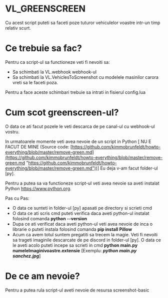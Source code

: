 # VL_GREENSCREEN
Cu acest script puteti sa faceti poze tuturor vehiculelor voastre intr-un timp relativ scurt.
# Ce trebuie sa fac?
Pentru ca script-ul sa functioneze veti fi nevoiti sa:

 - Sa schimbati la VL.webhook webhook-ul
  - Sa schimbati la VL.VehiclesToScreenshot cu modelele masinilor carora vreti sa le faceti poza.

Pentru a face aceste schimbari trebuie sa intrati in fisierul config.lua
# Cum scot greenscreen-ul?
O data ce ati facut pozele le veti descarca de pe canal-ul cu webhook-ul vostru.

In urmatoarele momente veti avea nevoie de un script in Python  [ NU E FACUT DE MINE (Source code: [https://github.com/kimmobrunfeldt/howto-everything/blob/master/remove-green.md](https://github.com/kimmobrunfeldt/howto-everything/blob/master/remove-green.md "https://github.com/kimmobrunfeldt/howto-everything/blob/master/remove-green.md"))] 
Eu deja v-am facut folder-ul [py]. 

Pentru a putea sa va functioneze script-ul veti avea nevoie sa aveti instalat Python
 https://www.python.org.

Pas cu Pas:
- O data ce sunteti in folder-ul [py] apasati pe directory si scrieti cmd
- O data ce ati scris cmd puteti verifica daca aveti python-ul instalat folosind comanda **python --version**
- Dupa ce ati verificat daca aveti python-ul veti avea nevoie de inca o librarie o puteti instala folosind comanda **pip install Pillow**
- Acum ca avem totul suntem pregatiti sa trecem la magie. Veti fi nevoiti sa trageti imaginile descarcate de pe discord in folder-ul [py]. O data ce le aveti acolo puteti incepe sa scrieti in cmd **python main.py numeleImaginivoastre.extensie** [Exemplu: ***python main.py sanchez.jpg***]
# De ce am nevoie?
Pentru a putea rula script-ul aveti nevoie de resursa screenshot-basic
